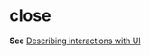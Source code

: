 # close

**See** [Describing interactions with UI](~/procedures-instructions/describing-interactions-with-ui.md)
